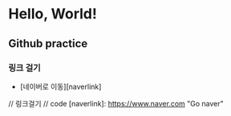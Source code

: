 
<h1>Hello, World!</h1>
<h2> Github practice </h2>
 <h3> 링크 걸기</h3>
 
 <ul>
 <li>[네이버로 이동][naverlink]</li>
 </ul>

// 링크걸기
// code
[naverlink]: https://www.naver.com "Go naver"
